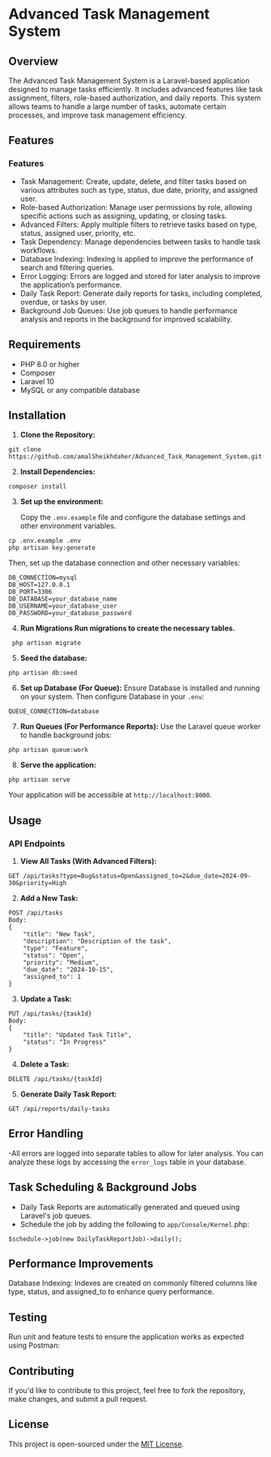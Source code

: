 # Advanced Task Management System

## Overview

The Advanced Task Management System is a Laravel-based application designed to manage tasks efficiently. It includes advanced features like task assignment, filters, role-based authorization, and daily reports. This system allows teams to handle a large number of tasks, automate certain processes, and improve task management efficiency.

## Features

### Features

- Task Management: Create, update, delete, and filter tasks based on various attributes such as type, status, due date, priority, and assigned user.
- Role-based Authorization: Manage user permissions by role, allowing specific actions such as assigning, updating, or closing tasks.
- Advanced Filters: Apply multiple filters to retrieve tasks based on type, status, assigned user, priority, etc.
- Task Dependency: Manage dependencies between tasks to handle task workflows.
- Database Indexing: Indexing is applied to improve the performance of search and filtering queries.
- Error Logging: Errors are logged and stored for later analysis to improve the application’s performance.
- Daily Task Report: Generate daily reports for tasks, including completed, overdue, or tasks by user.
- Background Job Queues: Use job queues to handle performance analysis and reports in the background for improved scalability.


## Requirements

- PHP 8.0 or higher
- Composer
- Laravel 10
- MySQL or any compatible database


## Installation

1. **Clone the Repository:**
```
git clone https://github.com/amalSheikhdaher/Advanced_Task_Management_System.git
```

2. **Install Dependencies:**
```
composer install
```

3. **Set up the environment:**

   Copy the `.env.example` file and configure the database settings and other environment variables.
```
cp .env.example .env
php artisan key:generate
```

Then, set up the database connection and other necessary variables:

```
DB_CONNECTION=mysql
DB_HOST=127.0.0.1
DB_PORT=3306
DB_DATABASE=your_database_name
DB_USERNAME=your_database_user
DB_PASSWORD=your_database_password
```

4. **Run Migrations Run migrations to create the necessary tables.**

```
 php artisan migrate
```

5. **Seed the database:**


```
php artisan db:seed
```

6. **Set up Database (For Queue):** 
    Ensure Database is installed and running on your system. Then configure Database in your `.env`:

```
QUEUE_CONNECTION=database
```

7. **Run Queues (For Performance Reports):** 
    Use the Laravel queue worker to handle background jobs:

```
php artisan queue:work
```

8. **Serve the application:**

```
php artisan serve
```

Your application will be accessible at `http://localhost:8000`.

## Usage

### API Endpoints

1. **View All Tasks (With Advanced Filters):**

```
GET /api/tasks?type=Bug&status=Open&assigned_to=2&due_date=2024-09-30&priority=High
```

2. **Add a New Task:**

```
POST /api/tasks
Body:
{
    "title": "New Task",
    "description": "Description of the task",
    "type": "Feature",
    "status": "Open",
    "priority": "Medium",
    "due_date": "2024-10-15",
    "assigned_to": 1
}
```

3. **Update a Task:**

```
PUT /api/tasks/{taskId}
Body:
{
    "title": "Updated Task Title",
    "status": "In Progress"
}
```

4. **Delete a Task:**

```
DELETE /api/tasks/{taskId}
```

5. **Generate Daily Task Report:**

```
GET /api/reports/daily-tasks
```

## Error Handling

-All errors are logged into separate tables to allow for later analysis. You can analyze these logs by accessing the `error_logs` table in your database.

## Task Scheduling & Background Jobs

- Daily Task Reports are automatically generated and queued using Laravel's job queues.
- Schedule the job by adding the following to `app/Console/Kernel`.php:

```
$schedule->job(new DailyTaskReportJob)->daily();
```

## Performance Improvements
Database Indexing: Indexes are created on commonly filtered columns like type, status, and assigned_to to enhance query performance.


## Testing

Run unit and feature tests to ensure the application works as expected using Postman:

## Contributing

If you'd like to contribute to this project, feel free to fork the repository, make changes, and submit a pull request.

## License

This project is open-sourced under the [MIT License](LICENSE).
